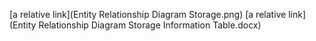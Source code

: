 [a relative link](Entity Relationship Diagram Storage.png)
[a relative link](Entity Relationship Diagram Storage Information Table.docx)
